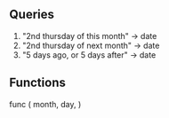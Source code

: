 ## Queries

1. "2nd thursday of this month" -> date
2. "2nd thursday of next month" -> date
3. "5 days ago, or 5 days after" -> date

## Functions

func (
    month,
    day,
)
